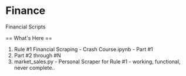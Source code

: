 # Finance
Financial Scripts

== What's Here ==
1. Rule #1 Financial Scraping - Crash Course.ipynb - Part #1
2. Part #2 through #N
3. market_sales.py - Personal Scraper for Rule #1 - working, functional, never complete..
